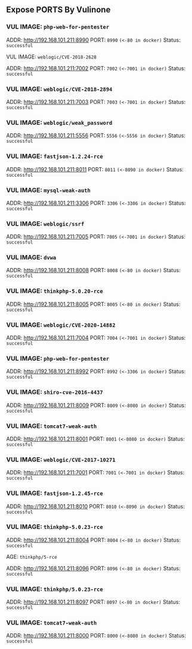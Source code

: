 ## Expose PORTS By Vulinone

### VUL IMAGE: `php-web-for-pentester`

ADDR: <a href="http://192.168.101.211:8990">http://192.168.101.211:8990</a>  PORT: `8990` `(<-80 in docker)` Status: `successful`



VUL IMAGE: `weblogic/CVE-2018-2628`

ADDR: <a href="http://192.168.101.211:7002">http://192.168.101.211:7002</a>  PORT: `7002` `(<-7001 in docker)` Status: `successful`

### VUL IMAGE: `weblogic/CVE-2018-2894`

ADDR: <a href="http://192.168.101.211:7003">http://192.168.101.211:7003</a>  PORT: `7003` `(<-7001 in docker)` Status: `successful`

### VUL IMAGE: `weblogic/weak_password`

ADDR: <a href="http://192.168.101.211:5556">http://192.168.101.211:5556</a>  PORT: `5556` `(<-5556 in docker)` Status: `successful`

### VUL IMAGE: `fastjson-1.2.24-rce`

ADDR: <a href="http://192.168.101.211:8011">http://192.168.101.211:8011</a>  PORT: `8011` `(<-8090 in docker)` Status: `successful`

### VUL IMAGE: `mysql-weak-auth`

ADDR: <a href="http://192.168.101.211:3306">http://192.168.101.211:3306</a>  PORT: `3306` `(<-3306 in docker)` Status: `successful`

### VUL IMAGE: `weblogic/ssrf`

ADDR: <a href="http://192.168.101.211:7005">http://192.168.101.211:7005</a>  PORT: `7005` `(<-7001 in docker)` Status: `successful`

### VUL IMAGE: `dvwa`

ADDR: <a href="http://192.168.101.211:8008">http://192.168.101.211:8008</a>  PORT: `8008` `(<-80 in docker)` Status: `successful`

### VUL IMAGE: `thinkphp-5.0.20-rce`

ADDR: <a href="http://192.168.101.211:8005">http://192.168.101.211:8005</a>  PORT: `8005` `(<-80 in docker)` Status: `successful`

### VUL IMAGE: `weblogic/CVE-2020-14882`

ADDR: <a href="http://192.168.101.211:7004">http://192.168.101.211:7004</a>  PORT: `7004` `(<-7001 in docker)` Status: `successful`

### VUL IMAGE: `php-web-for-pentester`

ADDR: <a href="http://192.168.101.211:8992">http://192.168.101.211:8992</a>  PORT: `8992` `(<-3306 in docker)` Status: `successful`

### VUL IMAGE: `shiro-cve-2016-4437`

ADDR: <a href="http://192.168.101.211:8009">http://192.168.101.211:8009</a>  PORT: `8009` `(<-8080 in docker)` Status: `successful`

### VUL IMAGE: `tomcat7-weak-auth`

ADDR: <a href="http://192.168.101.211:8001">http://192.168.101.211:8001</a>  PORT: `8001` `(<-8080 in docker)` Status: `successful`

### VUL IMAGE: `weblogic/CVE-2017-10271`

ADDR: <a href="http://192.168.101.211:7001">http://192.168.101.211:7001</a>  PORT: `7001` `(<-7001 in docker)` Status: `successful`

### VUL IMAGE: `fastjson-1.2.45-rce`

ADDR: <a href="http://192.168.101.211:8010">http://192.168.101.211:8010</a>  PORT: `8010` `(<-8090 in docker)` Status: `successful`

### VUL IMAGE: `thinkphp-5.0.23-rce`

ADDR: <a href="http://192.168.101.211:8004">http://192.168.101.211:8004</a>  PORT: `8004` `(<-80 in docker)` Status: `successful`

AGE: `thinkphp/5-rce`

ADDR: <a href="http://192.168.101.211:8096">http://192.168.101.211:8096</a>  PORT: `8096` `(<-80 in docker)` Status: `successful`

### VUL IMAGE: `thinkphp/5.0.23-rce`

ADDR: <a href="http://192.168.101.211:8097">http://192.168.101.211:8097</a>  PORT: `8097` `(<-80 in docker)` Status: `successful`

### VUL IMAGE: `tomcat7-weak-auth`

ADDR: <a href="http://192.168.101.211:8000">http://192.168.101.211:8000</a>  PORT: `8000` `(<-8080 in docker)` Status: `successful`

